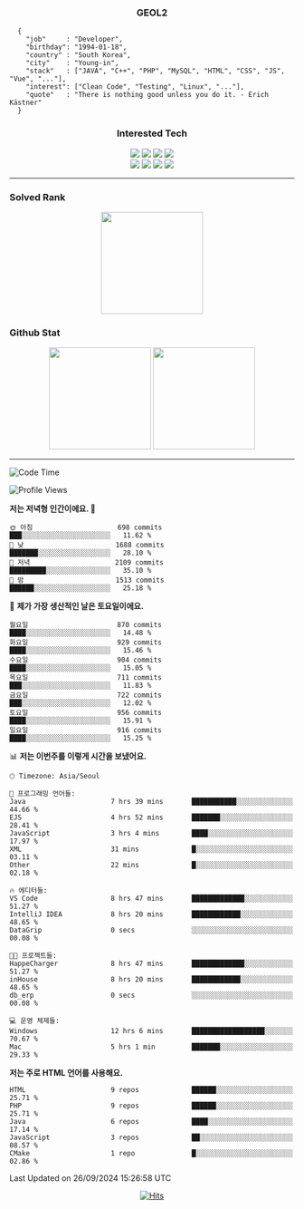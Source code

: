 <div align="center">

  ### GEOL2
</div>

```
  {
    "job"     : "Developer",
    "birthday": "1994-01-18",
    "country" : "South Korea",
    "city"    : "Young-in",
    "stack"   : ["JAVA", "C++", "PHP", "MySQL", "HTML", "CSS", "JS", "Vue", "..."],
    "interest": ["Clean Code", "Testing", "Linux", "..."], 
    "quote"   : "There is nothing good unless you do it. - Erich Kästner"
  }
  ```
  
<div align="center">
  
  ### Interested Tech
  
  <img src="https://img.shields.io/badge/CodeIgniter4-E34F26?style=flat-square&logo=codeigniter&logoColor=white">
    <img src="https://img.shields.io/badge/Laravel-F05340?style=flat-square&logo=Laravel&logoColor=white">
  <img src="https://img.shields.io/badge/SpringBoot-6DB33F?style=flat-square&logo=SpringBoot&logoColor=white">
  <img src="https://img.shields.io/badge/Express-000000?style=flat-square&logo=Express&logoColor=white">
  <br>
  <img src="https://img.shields.io/badge/Three.js-000000?style=flat-square&logo=Three.js&logoColor=white">
  <img src="https://img.shields.io/badge/JavaScript-F7DF1E?style=flat-square&logo=JavaScript&logoColor=black">
  <img src="https://img.shields.io/badge/TypeScript-007acc?style=flat-square&logo=TypeScript&logoColor=black">
  <img src="https://img.shields.io/badge/MySQL-4479A1?style=flat-square&logo=mysql&logoColor=white"><br>

</div>

------------

  ### Solved Rank
  
  <div align="center">
    <img height="180em" src="https://mazassumnida.wtf/api/v2/generate_badge?boj=geol2">
  </div>
  
  ### Github Stat 
  <div align="center">
    <img height="180em" src="https://github-readme-stats-git-masterrstaa-rickstaa.vercel.app/api?username=geol2&show_icons=true&theme=dark">
    <img height="180em" src="https://github-readme-stats-git-masterrstaa-rickstaa.vercel.app/api/top-langs/?username=geol2&show_icons=true&hide=css,scss,html&layout=compact&theme=dark&count_private=true&langs_count=8">
  </div>
  
------------

<!--START_SECTION:waka-->
![Code Time](http://img.shields.io/badge/Code%20Time-3%2C217%20hrs%2056%20mins-blue)

![Profile Views](http://img.shields.io/badge/Profile%20Views-8-blue)

**저는 저녁형 인간이에요. 🦉** 

```text
🌞 아침                     698 commits         ███░░░░░░░░░░░░░░░░░░░░░░   11.62 % 
🌆 낮　                     1688 commits        ███████░░░░░░░░░░░░░░░░░░   28.10 % 
🌃 저녁                     2109 commits        █████████░░░░░░░░░░░░░░░░   35.10 % 
🌙 밤　                     1513 commits        ██████░░░░░░░░░░░░░░░░░░░   25.18 % 
```
📅 **제가 가장 생산적인 날은 토요일이에요.** 

```text
월요일                      870 commits         ████░░░░░░░░░░░░░░░░░░░░░   14.48 % 
화요일                      929 commits         ████░░░░░░░░░░░░░░░░░░░░░   15.46 % 
수요일                      904 commits         ████░░░░░░░░░░░░░░░░░░░░░   15.05 % 
목요일                      711 commits         ███░░░░░░░░░░░░░░░░░░░░░░   11.83 % 
금요일                      722 commits         ███░░░░░░░░░░░░░░░░░░░░░░   12.02 % 
토요일                      956 commits         ████░░░░░░░░░░░░░░░░░░░░░   15.91 % 
일요일                      916 commits         ████░░░░░░░░░░░░░░░░░░░░░   15.25 % 
```


📊 **저는 이번주를 이렇게 시간을 보냈어요.** 

```text
🕑︎ Timezone: Asia/Seoul

💬 프로그래밍 언어들: 
Java                     7 hrs 39 mins       ███████████░░░░░░░░░░░░░░   44.66 % 
EJS                      4 hrs 52 mins       ███████░░░░░░░░░░░░░░░░░░   28.41 % 
JavaScript               3 hrs 4 mins        ████░░░░░░░░░░░░░░░░░░░░░   17.97 % 
XML                      31 mins             █░░░░░░░░░░░░░░░░░░░░░░░░   03.11 % 
Other                    22 mins             █░░░░░░░░░░░░░░░░░░░░░░░░   02.18 % 

🔥 에디터들: 
VS Code                  8 hrs 47 mins       █████████████░░░░░░░░░░░░   51.27 % 
IntelliJ IDEA            8 hrs 20 mins       ████████████░░░░░░░░░░░░░   48.65 % 
DataGrip                 0 secs              ░░░░░░░░░░░░░░░░░░░░░░░░░   00.08 % 

🐱‍💻 프로젝트들: 
HappeCharger             8 hrs 47 mins       █████████████░░░░░░░░░░░░   51.27 % 
inHouse                  8 hrs 20 mins       ████████████░░░░░░░░░░░░░   48.65 % 
db_erp                   0 secs              ░░░░░░░░░░░░░░░░░░░░░░░░░   00.08 % 

💻 운영 체제들: 
Windows                  12 hrs 6 mins       ██████████████████░░░░░░░   70.67 % 
Mac                      5 hrs 1 min         ███████░░░░░░░░░░░░░░░░░░   29.33 % 
```

**저는 주로 HTML 언어를 사용해요.** 

```text
HTML                     9 repos             ██████░░░░░░░░░░░░░░░░░░░   25.71 % 
PHP                      9 repos             ██████░░░░░░░░░░░░░░░░░░░   25.71 % 
Java                     6 repos             ████░░░░░░░░░░░░░░░░░░░░░   17.14 % 
JavaScript               3 repos             ██░░░░░░░░░░░░░░░░░░░░░░░   08.57 % 
CMake                    1 repo              █░░░░░░░░░░░░░░░░░░░░░░░░   02.86 % 
```




 Last Updated on 26/09/2024 15:26:58 UTC
<!--END_SECTION:waka-->

<div align="center">
  
  [![Hits](https://hits.seeyoufarm.com/api/count/incr/badge.svg?url=https%3A%2F%2Fgithub.com%2Fgeol2&count_bg=%2379C83D&title_bg=%23555555&icon=myspace.svg&icon_color=%23E7E7E7&title=hits&edge_flat=false)](https://hits.seeyoufarm.com)
  
</div>

<!--
**Geol2/Geol2** is a ✨ _special_ ✨ repository because its `README.md` (this file) appears on your GitHub profile.

Here are some ideas to get you started:
- 🔭 I’m currently working on ...
- 🌱 I’m currently learning ...
- 👯 I’m looking to collaborate on ...
- 🤔 I’m looking for help with ...
- 💬 Ask me about ...
- 📫 How to reach me: ...
- 😄 Pronouns: ...
- ⚡ Fun fact: ...
-->
